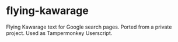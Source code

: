 # flying-kawarage
Flying Kawarage text for Google search pages. Ported from a private project. Used as Tampermonkey Userscript.
